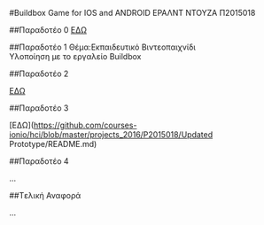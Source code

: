 #Buildbox Game for IOS and ANDROID
ΕΡΑΛΝΤ ΝΤΟΥΖΑ Π2015018

##Παραδοτέο 0
[ΕΔΩ](https://github.com/JsTrMG/pibookgr/tree/gh-pages/_quotes)

##Παραδοτέο 1
Θέμα:Εκπαιδευτικό Βιντεοπαιχνίδι<br>
Υλοποίηση με το εργαλείο Buildbox<br>

##Παραδοτέο 2

[ΕΔΩ](https://github.com/courses-ionio/hci/blob/master/projects_2016/P2015018/Prototype/README.md)

##Παραδοτέο 3

[ΕΔΩ](https://github.com/courses-ionio/hci/blob/master/projects_2016/P2015018/Updated Prototype/README.md)

##Παραδοτέο 4

...

##Tελική Αναφορά

...
